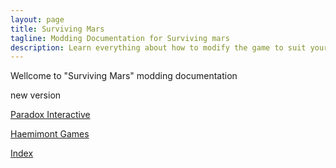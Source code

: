 ```yaml
---
layout: page
title: Surviving Mars
tagline: Modding Documentation for Surviving mars
description: Learn everything about how to modify the game to suit your preferences
---
```


Wellcome to "Surviving Mars" modding documentation

new version

[Paradox Interactive](https://www.paradoxplaza.com/ )

[Haemimont Games](https://www.haemimontgames.com/ )

[Index](index.md.html)

